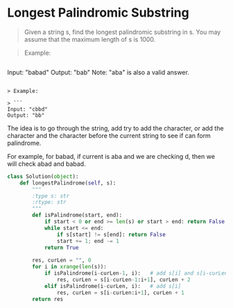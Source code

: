# Longest Palindromic Substring

> Given a string s, find the longest palindromic substring in s. You may assume that the maximum length of s is 1000.

> Example:

> ```
Input: "babad"
Output: "bab"
Note: "aba" is also a valid answer.
```

> Example:

> ```
Input: "cbbd"
Output: "bb"
```

The idea is to go through the string, add try to add the character, or add the character and the character before the current string to see if can form palindrome.

For example, for babad, if current is aba and we are checking d, then we will check abad and babad.

```Python
class Solution(object):
    def longestPalindrome(self, s):
        """
        :type s: str
        :rtype: str
        """
        def isPalindrome(start, end):
            if start < 0 or end >= len(s) or start > end: return False
            while start <= end:
                if s[start] != s[end]: return False
                start += 1; end -= 1
            return True
        
        res, curLen = "", 0
        for i in xrange(len(s)):
            if isPalindrome(i-curLen-1, i):   # add s[i] and s[i-curLen-1]
                res, curLen = s[i-curLen-1:i+1], curLen + 2
            elif isPalindrome(i-curLen, i):   # add s[i]
                res, curLen = s[i-curLen:i+1], curLen + 1
        return res
```

